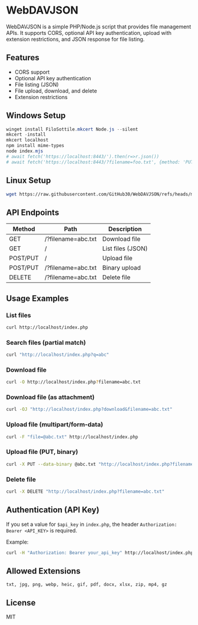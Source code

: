 # WebDAVJSON

WebDAVJSON is a simple PHP/Node.js script that provides file management APIs. It supports CORS, optional API key authentication, upload with extension restrictions, and JSON response for file listing.

## Features
- CORS support
- Optional API key authentication
- File listing (JSON)
- File upload, download, and delete
- Extension restrictions

## Windows Setup

```powershell
winget install FiloSottile.mkcert Node.js --silent
mkcert -install
mkcert localhost
npm install mime-types
node index.mjs
# await fetch('https://localhost:8443/').then(r=>r.json())
# await fetch('https://localhost:8443/?filename=foo.txt', {method: 'PUT', body: 'foobar'})
```

## Linux Setup

```bash
wget https://raw.githubusercontent.com/GitHub30/WebDAVJSON/refs/heads/main/index.php
```

## API Endpoints

| Method   | Path                        | Description             |
|----------|-----------------------------|-------------------------|
| GET      | /?filename=abc.txt          | Download file           |
| GET      | /                           | List files (JSON)       |
| POST/PUT | /                           | Upload file             |
| POST/PUT | /?filename=abc.txt          | Binary upload           |
| DELETE   | /?filename=abc.txt          | Delete file             |

## Usage Examples

### List files
```bash
curl http://localhost/index.php
```

### Search files (partial match)
```bash
curl "http://localhost/index.php?q=abc"
```

### Download file
```bash
curl -O http://localhost/index.php?filename=abc.txt
```

### Download file (as attachment)
```bash
curl -OJ "http://localhost/index.php?download&filename=abc.txt"
```

### Upload file (multipart/form-data)
```bash
curl -F "file=@abc.txt" http://localhost/index.php
```

### Upload file (PUT, binary)
```bash
curl -X PUT --data-binary @abc.txt "http://localhost/index.php?filename=abc.txt"
```

### Delete file
```bash
curl -X DELETE "http://localhost/index.php?filename=abc.txt"
```

## Authentication (API Key)
If you set a value for `$api_key` in `index.php`, the header `Authorization: Bearer <API_KEY>` is required.

Example:
```bash
curl -H "Authorization: Bearer your_api_key" http://localhost/index.php
```

## Allowed Extensions
`txt, jpg, png, webp, heic, gif, pdf, docx, xlsx, zip, mp4, gz`

## License
MIT
